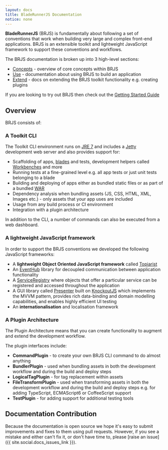 ```yaml
---
layout: docs
title: BladeRunnerJS Documentation
notice: none
---
```


**BladeRunnerJS** (BRJS) is fundamentally about following a set of conventions that work when building very large and complex front-end applications. BRJS is an extensible toolkit and lightweight JavaScript framework to support these conventions and workflows.

The BRJS documentation is broken up into 3 high-level sections:

* [Concepts](/docs/concepts/) - overview of core concepts within BRJS
* [Use](/docs/use/) - documentation about using BRJS to build an application
* [Extend](/docs/extend) - docs on extending the BRJS toolkit functionality e.g. creating plugins

If you are looking to try out BRJS then check out the <a href="/docs/use/getting_started" class="btn btn-success">Getting Started Guide</a>

## Overview

BRJS consists of:

### A Toolkit CLI

The Toolkit CLI environment runs on [JRE 7][jre7] and includes a [Jetty][jetty] development web server and also provides support for:

* Scaffolding of apps, [blades](/docs/concepts/blades) and tests, development helpers called [Workbenches](/docs/concepts/workbenches) and more
* Running tests at a fine-grained level e.g. all app tests or just unit tests belonging to a blade
* Building and deploying of apps either as bundled static files or as part of a bundled [WAR][war_file]
* Dependency analysis when bundling assets (JS, CSS, HTML, XML, Images etc.) - only assets that your app uses are included
* Usage from any build process or CI environment
* Integration with a plugin architecture

[war_file]:http://en.wikipedia.org/wiki/WAR_file_format_(Sun)
[jre7]:http://www.oracle.com/technetwork/java/javase/downloads/java-se-jre-7-download-432155.html
[jetty]:http://www.eclipse.org/jetty/

In addition to the CLI, a number of commands can also be executed from a web dashboard.

### A lightweight JavaScript framework

In order to support the BRJS conventions we developed the following JavaScript frameworks:

* A **lightweight Object Oriented JavaScript framework** called [Topiarist](https://github.com/BladeRunnerJS/topiarist)
* An [EventHub](/docs/concepts/event_hub/) library for decoupled communication between application functionality
* A [ServiceRegistry](/docs/concepts/service_registry) where objects that offer a particular service can be registered and accessed throughout the application
* A GUI library called [Presenter](/docs/concepts/presenter) built on [KnockoutJS](http://knockoutjs.com/) which implements the MVVM pattern, provides rich data-binding and domain modelling capabilities, and enables highly efficient UI testing
* An **internationalisation** and localisation framework

### A Plugin Architecture

The Plugin Architecture means that you can create functionality to augment and extend the development workflow.

The plugin interfaces include:

* **CommandPlugin** - to create your own BRJS CLI command to do almost anything
* **BundlerPlugin** - used when bundling assets in both the development workflow and during the build and deploy steps
* **LogicalTagPlugin** - for tag replacement within assets
* **FileTransformPlugin** - used when transforming assets in both the development workflow and during the build and deploy steps e.g. for adding TypeScript, ECMAScript6 or CoffeeScript support
* **TestPlugin** - for adding support for additional testing tools

## Documentation Contribution

Because the documentation is open source we hope it's easy to submit improvements and fixes to them using pull requests. However, if you see a mistake and either can't fix it, or don't have time to, please [raise an issue]({{ site.social.docs_issues_link }}).